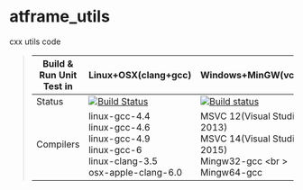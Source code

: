 # atframe_utils
cxx utils code

> Build & Run Unit Test in |  Linux+OSX(clang+gcc) | Windows+MinGW(vc+gcc) |
> -------------------------|--------|---------|
> Status |  [![Build Status](https://travis-ci.org/atframework/atframe_utils.svg?branch=master)](https://travis-ci.org/atframework/atframe_utils) | [![Build status](https://ci.appveyor.com/api/projects/status/7e6q54xxdga6ov00?svg=true)](https://ci.appveyor.com/project/owt5008137/atframe-utils/branch/master) |
> Compilers | linux-gcc-4.4 <br /> linux-gcc-4.6 <br /> linux-gcc-4.9 <br /> linux-gcc-6 <br /> linux-clang-3.5 <br /> osx-apple-clang-6.0 <br /> | MSVC 12(Visual Studio 2013) <br /> MSVC 14(Visual Studio 2015) <br />Mingw32-gcc <br \> Mingw64-gcc
>
